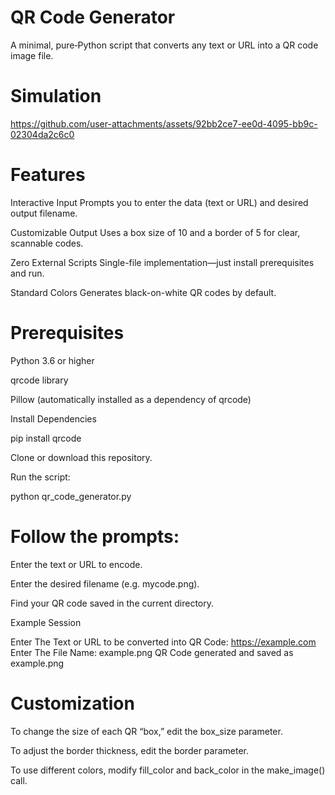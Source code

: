 ﻿# QR Code Generator
A minimal, pure‑Python script that converts any text or URL into a QR code image file.

# Simulation
https://github.com/user-attachments/assets/92bb2ce7-ee0d-4095-bb9c-02304da2c6c0

# Features
Interactive Input
Prompts you to enter the data (text or URL) and desired output filename.

Customizable Output
Uses a box size of 10 and a border of 5 for clear, scannable codes.

Zero External Scripts
Single-file implementation—just install prerequisites and run.

Standard Colors
Generates black-on-white QR codes by default.

# Prerequisites
Python 3.6 or higher

qrcode library

Pillow (automatically installed as a dependency of qrcode)

Install Dependencies

pip install qrcode

Clone or download this repository.

Run the script:

python qr_code_generator.py

# Follow the prompts:

Enter the text or URL to encode.

Enter the desired filename (e.g. mycode.png).

Find your QR code saved in the current directory.

Example Session

Enter The Text or URL to be converted into QR Code: https://example.com
Enter The File Name: example.png
QR Code generated and saved as example.png

# Customization
To change the size of each QR “box,” edit the box_size parameter.

To adjust the border thickness, edit the border parameter.

To use different colors, modify fill_color and back_color in the make_image() call.

#
